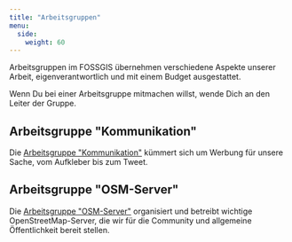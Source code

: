 ```yaml
---
title: "Arbeitsgruppen"
menu:
  side:
    weight: 60
---
```


Arbeitsgruppen im FOSSGIS übernehmen verschiedene Aspekte unserer Arbeit,
eigenverantwortlich und mit einem Budget ausgestattet.

Wenn Du bei einer Arbeitsgruppe mitmachen willst, wende Dich an den Leiter
der Gruppe.

## Arbeitsgruppe "Kommunikation"

Die [Arbeitsgruppe "Kommunikation"](/arbeitsgruppen/kommunikation) kümmert sich
um Werbung für unsere Sache, vom Aufkleber bis zum Tweet.

## Arbeitsgruppe "OSM-Server"

Die [Arbeitsgruppe "OSM-Server"](/arbeitsgruppen/osm-server) organisiert und
betreibt wichtige OpenStreetMap-Server, die wir für die Community und
allgemeine Öffentlichkeit bereit stellen.